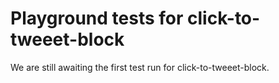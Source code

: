 # Playground tests for click-to-tweeet-block
We are still awaiting the first test run for click-to-tweeet-block.
